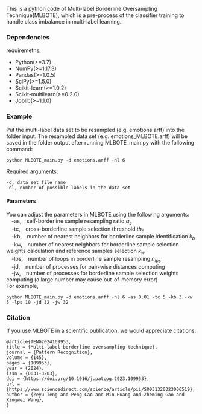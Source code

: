 This is a python code of Multi-label Borderline Oversampling Technique(MLBOTE), which is a pre-process of the classifier training to handle class imbalance in multi-label learning.
### Dependencies
requiremetns: <br>
* Python(>=3.7) <br>
* NumPy(>=1.17.3) <br>
* Pandas(>=1.0.5)<br>
* SciPy(>=1.5.0)<br>
* Scikit-learn(>=1.0.2)<br>
* Scikit-multilearn(>=0.2.0)<br>
* Joblib(>=1.1.0)<br>
### Example
Put the multi-label data set to be resampled (e.g. emotions.arff) into the folder input. 
The resampled data set (e.g. emotions_MLBOTE.arff) will be saved in the folder output after running MLBOTE_main.py with the following command:
```
python MLBOTE_main.py -d emotions.arff -nl 6
```
Required arguments:
```
-d, data set file name
-nl, number of possible labels in the data set
```
#### Parameters
You can adjust the parameters in MLBOTE using the following arguments: <br>
&emsp;-as,&emsp;self-borderline sample resampling ratio $\alpha_s$<br>
&emsp;-tc,&emsp;cross-borderline sample selection threshold $th_c$ <br>
&emsp;-kb,&emsp;number of nearest neighbors for borderline sample identification $k_b$ <br>
&emsp;-kw,&emsp;number of nearest neighbors for borderline sample selection weights calculation and reference samples selection $k_w$ <br>
&emsp;-lps,&emsp;number of loops in borderline sample resampling  $n_{lps}$ <br>
&emsp;-jd,&emsp;number of processes for pair-wise distances computing <br>
&emsp;-jw,&emsp;number of processes for borderline sample selection weights computing (a large number may cause out-of-memory error) <br>
For example, 
```
python MLBOTE_main.py -d emotions.arff -nl 6 -as 0.01 -tc 5 -kb 3 -kw 5 -lps 10 -jd 32 -jw 32
```
### Citation
If you use MLBOTE in a scientific publication, we would appreciate citations:
```
@article{TENG2024109953,
title = {Multi-label borderline oversampling technique},
journal = {Pattern Recognition},
volume = {145},
pages = {109953},
year = {2024},
issn = {0031-3203},
doi = {https://doi.org/10.1016/j.patcog.2023.109953},
url = {https://www.sciencedirect.com/science/article/pii/S0031320323006519},
author = {Zeyu Teng and Peng Cao and Min Huang and Zheming Gao and Xingwei Wang},
}
```
